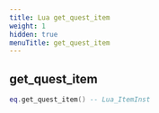 ```yaml
---
title: Lua get_quest_item
weight: 1
hidden: true
menuTitle: get_quest_item
---
```

## get_quest_item
```lua
eq.get_quest_item() -- Lua_ItemInst
```